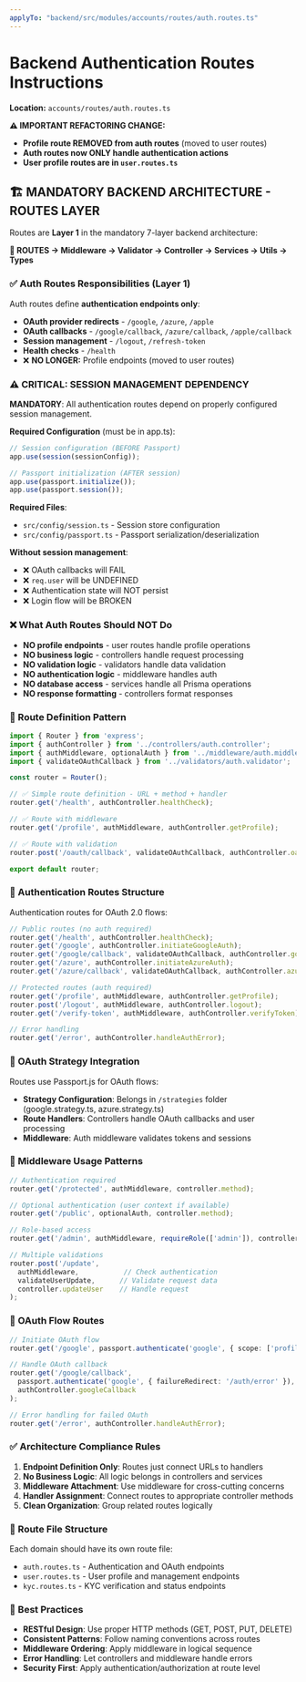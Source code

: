 ```yaml
---
applyTo: "backend/src/modules/accounts/routes/auth.routes.ts"
---
```


# Backend Authentication Routes Instructions

**Location:** `accounts/routes/auth.routes.ts`

**⚠️ IMPORTANT REFACTORING CHANGE:**
- **Profile route REMOVED from auth routes** (moved to user routes)
- **Auth routes now ONLY handle authentication actions**
- **User profile routes are in `user.routes.ts`**

## 🏗️ MANDATORY BACKEND ARCHITECTURE - ROUTES LAYER

Routes are **Layer 1** in the mandatory 7-layer backend architecture:

**🎯 ROUTES → Middleware → Validator → Controller → Services → Utils → Types**

### ✅ Auth Routes Responsibilities (Layer 1)

Auth routes define **authentication endpoints only**:

- **OAuth provider redirects** - `/google`, `/azure`, `/apple`
- **OAuth callbacks** - `/google/callback`, `/azure/callback`, `/apple/callback`
- **Session management** - `/logout`, `/refresh-token`
- **Health checks** - `/health`
- ❌ **NO LONGER:** Profile endpoints (moved to user routes)

### ⚠️ CRITICAL: SESSION MANAGEMENT DEPENDENCY

**MANDATORY**: All authentication routes depend on properly configured session management.

**Required Configuration** (must be in app.ts):
```typescript
// Session configuration (BEFORE Passport)
app.use(session(sessionConfig));

// Passport initialization (AFTER session)
app.use(passport.initialize());
app.use(passport.session());
```

**Required Files**:
- `src/config/session.ts` - Session store configuration
- `src/config/passport.ts` - Passport serialization/deserialization

**Without session management**:
- ❌ OAuth callbacks will FAIL
- ❌ `req.user` will be UNDEFINED
- ❌ Authentication state will NOT persist
- ❌ Login flow will be BROKEN

### ❌ What Auth Routes Should NOT Do

- **NO profile endpoints** - user routes handle profile operations
- **NO business logic** - controllers handle request processing
- **NO validation logic** - validators handle data validation
- **NO authentication logic** - middleware handles auth
- **NO database access** - services handle all Prisma operations
- **NO response formatting** - controllers format responses

### 🔄 Route Definition Pattern

```typescript
import { Router } from 'express';
import { authController } from '../controllers/auth.controller';
import { authMiddleware, optionalAuth } from '../middleware/auth.middleware';
import { validateOAuthCallback } from '../validators/auth.validator';

const router = Router();

// ✅ Simple route definition - URL + method + handler
router.get('/health', authController.healthCheck);

// ✅ Route with middleware
router.get('/profile', authMiddleware, authController.getProfile);

// ✅ Route with validation
router.post('/oauth/callback', validateOAuthCallback, authController.oauthCallback);

export default router;
```

### 📌 Authentication Routes Structure

Authentication routes for OAuth 2.0 flows:

```typescript
// Public routes (no auth required)
router.get('/health', authController.healthCheck);
router.get('/google', authController.initiateGoogleAuth);
router.get('/google/callback', validateOAuthCallback, authController.googleCallback);
router.get('/azure', authController.initiateAzureAuth);
router.get('/azure/callback', validateOAuthCallback, authController.azureCallback);

// Protected routes (auth required)
router.get('/profile', authMiddleware, authController.getProfile);
router.post('/logout', authMiddleware, authController.logout);
router.get('/verify-token', authMiddleware, authController.verifyToken);

// Error handling
router.get('/error', authController.handleAuthError);
```

### 🔐 OAuth Strategy Integration

Routes use Passport.js for OAuth flows:

- **Strategy Configuration**: Belongs in `/strategies` folder (google.strategy.ts, azure.strategy.ts)
- **Route Handlers**: Controllers handle OAuth callbacks and user processing
- **Middleware**: Auth middleware validates tokens and sessions

### 🚨 Middleware Usage Patterns

```typescript
// Authentication required
router.get('/protected', authMiddleware, controller.method);

// Optional authentication (user context if available)
router.get('/public', optionalAuth, controller.method);

// Role-based access
router.get('/admin', authMiddleware, requireRole(['admin']), controller.method);

// Multiple validations
router.post('/update', 
  authMiddleware,           // Check authentication
  validateUserUpdate,      // Validate request data
  controller.updateUser    // Handle request
);
```

### 🔄 OAuth Flow Routes

```typescript
// Initiate OAuth flow
router.get('/google', passport.authenticate('google', { scope: ['profile', 'email'] }));

// Handle OAuth callback
router.get('/google/callback', 
  passport.authenticate('google', { failureRedirect: '/auth/error' }),
  authController.googleCallback
);

// Error handling for failed OAuth
router.get('/error', authController.handleAuthError);
```

### ✅ Architecture Compliance Rules

1. **Endpoint Definition Only**: Routes just connect URLs to handlers
2. **No Business Logic**: All logic belongs in controllers and services
3. **Middleware Attachment**: Use middleware for cross-cutting concerns
4. **Handler Assignment**: Connect routes to appropriate controller methods
5. **Clean Organization**: Group related routes logically

### 📁 Route File Structure

Each domain should have its own route file:

- `auth.routes.ts` - Authentication and OAuth endpoints
- `user.routes.ts` - User profile and management endpoints
- `kyc.routes.ts` - KYC verification and status endpoints

### 🧪 Best Practices

- **RESTful Design**: Use proper HTTP methods (GET, POST, PUT, DELETE)
- **Consistent Patterns**: Follow naming conventions across routes  
- **Middleware Ordering**: Apply middleware in logical sequence
- **Error Handling**: Let controllers and middleware handle errors
- **Security First**: Apply authentication/authorization at route level
